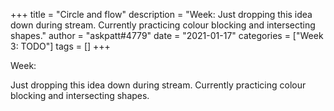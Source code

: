 +++
title = "Circle and flow"
description = "Week:   Just dropping this idea down during stream. Currently practicing colour blocking and intersecting shapes."
author = "askpatt#4779"
date = "2021-01-17"
categories = ["Week 3: TODO"]
tags = []
+++

Week: 

Just dropping this idea down during stream. Currently practicing colour blocking and intersecting shapes.
